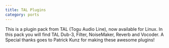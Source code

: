 ```yaml
---
title: TAL Plugins
category: ports
---
```

This is a plugin pack from TAL (Togu Audio Line), now available for Linux.
In this pack you will find TAL Dub-3, Filter, NoiseMaker, Reverb and Vocoder.
A Special thanks goes to Patrick Kunz for making these awesome plugins!
